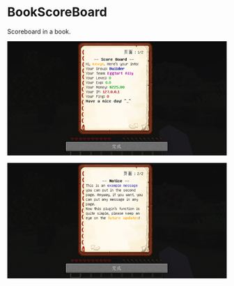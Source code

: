 # BookScoreBoard
Scoreboard in a book.

![IMG](screenshots/page1.png)

![IMG](screenshots/page2.png)
